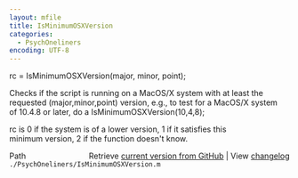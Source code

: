 ```yaml
---
layout: mfile
title: IsMinimumOSXVersion
categories:
  - PsychOneliners
encoding: UTF-8
---
```


rc = IsMinimumOSXVersion(major, minor, point);  

Checks if the script is running on a MacOS/X system with at least the  
requested (major,minor,point) version, e.g., to test for a MacOS/X system  
of 10.4.8 or later, do a IsMinimumOSXVersion(10,4,8);  

rc is 0 if the system is of a lower version, 1 if it satisfies this  
minimum version, 2 if the function doesn't know.  


<div class="code_header" style="text-align:right;">
  <span style="float:left;">Path&nbsp;&nbsp;</span> <span class="counter">Retrieve <a href=
  "https://raw.github.com/Psychtoolbox-3/Psychtoolbox-3/beta/./PsychOneliners/IsMinimumOSXVersion.m">current version from GitHub</a> | View <a href=
  "https://github.com/Psychtoolbox-3/Psychtoolbox-3/commits/beta/./PsychOneliners/IsMinimumOSXVersion.m">changelog</a></span>
</div>
<div class="code">
  <code>./PsychOneliners/IsMinimumOSXVersion.m</code>
</div>
